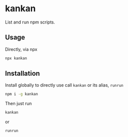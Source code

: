 # kankan

List and run npm scripts.

## Usage

Directly, via npx

```bash
npx kankan
```

## Installation

Install globally to directly use call `kankan` or its alias, `runrun`

```bash
npm i -g kankan
```

Then just run
```bash
kankan
```
or

```bash
runrun
```